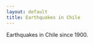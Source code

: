 ```yaml
---
layout: default
title: Earthquakes in Chile
---
```


<!-- Content -->
<div class="container-fluid">
  <div class="span4">
    Earthquakes in Chile since 1900.
  </div>
  <div class="span8">
    <div id="map"></div>
    <div id="d3layer" class="d3-vec"></div>
  </div>
</div>

<script type="text/javascript">

  var MS_BY_DAY = 24 * 60 * 60 * 1000,
      data = {};

  function epochDay(datetime) {
    var epochms = Date.parse(datetime);
    return (epochms - epochms % MS_BY_DAY) / MS_BY_DAY;
  }

  function addEarthquakeMetadata(featureCollection) {

    var pointFeatures = featureCollection.features,
        firstItem = pointFeatures[0],
        offsetDay = Math.abs(epochDay(firstItem.properties.datetime));

    pointFeatures.forEach(function(item) {
      var date = new Date(item.properties.datetime);
      item.properties["day"] = epochDay(item.properties.datetime) + offsetDay;
      item.properties["year"] = date.getFullYear();
    });
  }

  d3.json("data/full.json", function(featureCollection) {
    
    // Visualization variables
    var div,
        svg,
        grp,
        txtYear,
        txtPlay;

    // Visualization setup
    div = d3.select("#d3layer"),
    svg = div.append("svg"),
    grp = svg.append("g");

    txtYear = svg.append("text")
      .text("1900")
      .attr("x",  30)
      .attr("y", 100)
      .attr("class", "year")
      .attr("font-size", "50"),
    txtPlay = svg.append("text")
      .text("PLAY ▶")
      .attr("x", 30)
      .attr("y", 130)
      .attr("class", "playout");

    addEarthquakeMetadata(featureCollection);
    
    var pointFeatures = featureCollection.features,
        numPoints = pointFeatures.length,
        totalDuration = 60 * 1000,
        lastDay = pointFeatures[numPoints - 1].properties.day,
        dayDuration = Math.floor(totalDuration / lastDay);

    function setup_svg(width, height) {
      svg.attr("width", width)
        .attr("height", height)
        .style("margin-left", "0px")
        .style("margin-top",  "0px");
    }

    function d3layer() {

      var layer = {},
        bounds,
        feature,
        collection,
        first = true;
        
      layer.parent = div.node();

      layer.project = function(x) {
        var point = layer.map.locationPoint({ lat: x[1], lon: x[0] });
        return [point.x, point.y];
      }

      layer.draw_earthquakes = function() {

        path = d3.geo.path()
            .projection(layer.project)
            .pointRadius(0);

        feature.attr("d", path);                   

        path = d3.geo.path()
          .projection(layer.project)
          .pointRadius(function(d) {
            return 1 + Math.floor(0.4 * Math.pow(2, d.properties.magnitude));
          });

        feature.transition()
          .delay(function(d) {
            return d.properties.day;
          })
          .duration(function(d) { 
            return Math.floor(100 * d.properties.magnitude);
          })
          .each("start", function() {
            txtYear.text(this.__data__.properties.year)
              .attr("font-size", "50");
            d3.select(this).attr("class", "eqpoint")
              .attr("fill-opacity", 0.2);
          })
          .each("end", function() {
            d3.select(this).attr("fill-opacity", 0.0);
          })
          .attr("d", path);
      }

      layer.draw = function() {

        if (first) {
          setup_svg(layer.map.dimensions.x, layer.map.dimensions.y);
          txtPlay.on("click", layer.draw_earthquakes)
            .on("mouseover", function() {
              txtPlay.attr("class", "playover");
            })
            .on("mouseout", function() {
              txtPlay.attr("class", "playout");
            });
          first = false;
        }

      };

      layer.data = function(x) {

          collection = x;
          bounds = d3.geo.bounds(collection);
          feature = grp.selectAll("path")
            .data(collection.features)
            .enter()
            .append("path")
            .attr("class", "eqpoint");
    
          return layer;
        };

        layer.extent = function() {
          return new MM.Extent(
            new MM.Location(bounds[0][1], bounds[0][0]),
            new MM.Location(bounds[1][1], bounds[1][0]));
        };

        return layer;
      };

    var map,
        earthquakeLayer;

    mapbox.load('pnavarrc.map-me21qrt6', function(o) {

      earthquakeLayer = d3layer().data(featureCollection);
      map = mapbox.map("map", o.layer, null, []);
      map.setExtent([
        {lat:  15.00, lon: -30.00},
        {lat: -55.00, lon: -85.00}
      ]);
      map.zoom(3);
                
      map.addLayer(earthquakeLayer);
    });
  });

   
</script>

<script src="/earthquake/js/d3.v2.js"></script>
<script src='http://api.tiles.mapbox.com/mapbox.js/v0.6.6/mapbox.js'></script>
